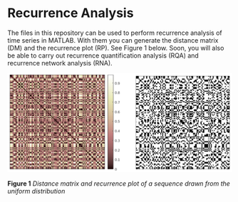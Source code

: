 # Recurrence Analysis

The files in this repository can be used to perform recurrence analysis of time series in MATLAB. With them you can generate the distance matrix (DM) and the recurrence plot (RP). See Figure 1 below. Soon, you will also be able to carry out recurrence quantification analysis (RQA) and recurrence network analysis (RNA).

![Distance matrix and recurrence plot of a sequence drawn from the uniform distribution](imgs/dm_rp_1.png)

**Figure 1** _Distance matrix and recurrence plot of a sequence drawn from the uniform distribution_
